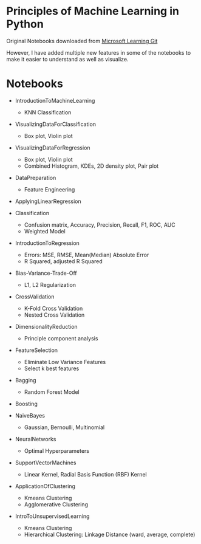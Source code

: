 # Principles of Machine Learning in Python

Original Notebooks downloaded from [Microsoft Learning Git](https://github.com/MicrosoftLearning/Principles-of-Machine-Learning-Python)

However, I have added multiple new features in some of the notebooks to make it easier to understand as well as visualize.

# Notebooks

- IntroductionToMachineLearning
    - KNN Classification

- VisualizingDataForClassification
    - Box plot, Violin plot

- VisualizingDataForRegression
    - Box plot, Violin plot
    - Combined Histogram, KDEs, 2D density plot, Pair plot

- DataPreparation
    - Feature Engineering

- ApplyingLinearRegression

- Classification
    - Confusion matrix, Accuracy, Precision, Recall, F1, ROC, AUC
    - Weighted Model

- IntroductionToRegression
    - Errors: MSE, RMSE, Mean(Median) Absolute Error
    - R Squared, adjusted R Squared

- Bias-Variance-Trade-Off
    - L1, L2 Regularization

- CrossValidation
    - K-Fold Cross Validation
    - Nested Cross Validation

- DimensionalityReduction
    - Principle component analysis

- FeatureSelection
    - Eliminate Low Variance Features
    - Select k best features

- Bagging
    - Random Forest Model

- Boosting

- NaiveBayes
    - Gaussian, Bernoulli, Multinomial
     
- NeuralNetworks
    - Optimal Hyperparameters

- SupportVectorMachines
    - Linear Kernel, Radial Basis Function (RBF) Kernel

- ApplicationOfClustering
    - Kmeans Clustering
    - Agglomerative Clustering

- IntroToUnsupervisedLearning
    - Kmeans Clustering
    - Hierarchical Clustering: Linkage Distance (ward, average, complete)

